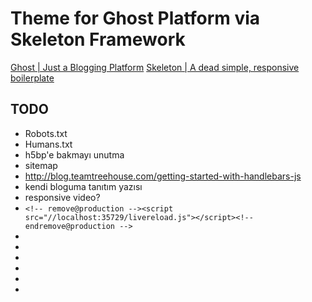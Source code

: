 Theme for Ghost Platform via Skeleton Framework
====

[Ghost | Just a Blogging Platform](https://ghost.org/)
[Skeleton | A dead simple, responsive boilerplate](http://getskeleton.com/)

TODO
----

* Robots.txt
* Humans.txt
* h5bp'e bakmayı unutma
* sitemap
* http://blog.teamtreehouse.com/getting-started-with-handlebars-js
* kendi bloguma tanıtım yazısı
* responsive video?
* `<!-- remove@production --><script src="//localhost:35729/livereload.js"></script><!-- endremove@production -->`
*
*
*
*
*
*